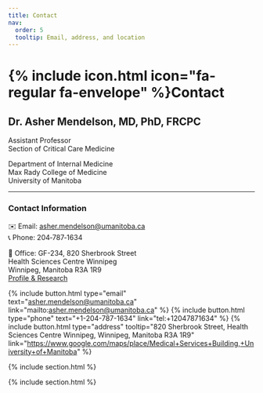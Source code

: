 ```yaml
---
title: Contact
nav:
  order: 5
  tooltip: Email, address, and location
---
```


# {% include icon.html icon="fa-regular fa-envelope" %}Contact

## Dr. Asher Mendelson, MD, PhD, FRCPC

Assistant Professor  
Section of Critical Care Medicine

Department of Internal Medicine  
Max Rady College of Medicine  
University of Manitoba

---

### Contact Information

✉️ Email: [asher.mendelson@umanitoba.ca](mailto:asher.mendelson@umanitoba.ca)  
📞 Phone: 204‑787‑1634  

📍 Office: GF-234, 820 Sherbrook Street  
Health Sciences Centre Winnipeg  
Winnipeg, Manitoba R3A 1R9  
[Profile & Research](https://umanitoba.ca/medicine/faculty-staff/asher-mendelson)

{%
  include button.html
  type="email"
  text="asher.mendelson@umanitoba.ca"
  link="mailto:asher.mendelson@umanitoba.ca"
%}
{%
  include button.html
  type="phone"
  text="+1-204-787-1634"
  link="tel:+12047871634"
%}
{%
  include button.html
  type="address"
  tooltip="820 Sherbrook Street, Health Sciences Centre Winnipeg, Winnipeg, Manitoba R3A 1R9"
  link="https://www.google.com/maps/place/Medical+Services+Building,+University+of+Manitoba"
%}

{% include section.html %}


{% include section.html %}

